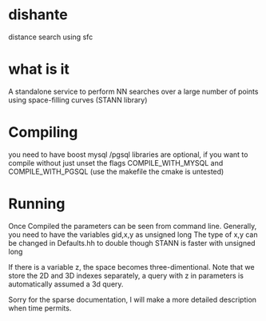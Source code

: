 dishante
========

distance search using sfc

what is it
==========

A standalone service to perform NN searches over a large number of points using space-filling curves (STANN library) 

Compiling
=======

you need to have boost mysql /pgsql libraries are optional, 
if you want to compile without just unset the flags COMPILE_WITH_MYSQL and COMPILE_WITH_PGSQL
(use the makefile the cmake is untested)


Running
======

Once Compiled the parameters can be seen from command line.
Generally, you need to have the variables gid,x,y as unsigned long
The type of x,y can be changed in Defaults.hh to double though STANN is faster with unsigned long

If there is a variable z, the space becomes three-dimentional.
Note that we store the 2D and 3D indexes separately, a query with z in parameters is automatically assumed a 3d query.

Sorry for the sparse documentation, I will make a more detailed description when time permits.


